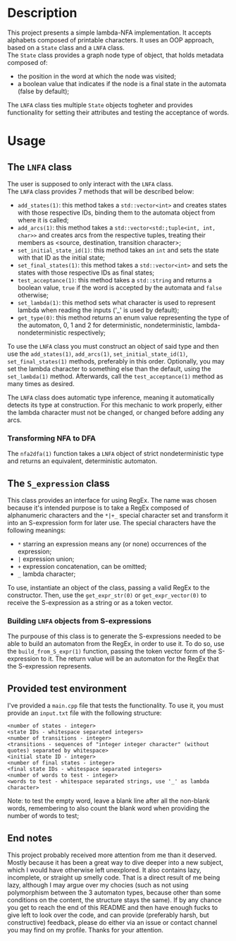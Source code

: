 # Description

This project presents a simple lambda-NFA implementation. It accepts alphabets composed of printable characters. It uses
an OOP approach, based on a `State` class and a `LNFA` class.  
The `State` class provides a graph node type of object, that holds metadata composed of:  
- the position in the word at which the node was visited;  
- a boolean value that indicates if the node is a final state in the automata (false by default);   

The `LNFA` class ties multiple `State` objects togheter and provides functionality for setting their attributes and
testing the acceptance of words.

# Usage

## The `LNFA` class

The user is supposed to only interact with the `LNFA` class.  
The `LNFA` class provides 7 methods that will be described below:

- `add_states(1)`: this method takes a `std::vector<int>` and creates states with those respective IDs, binding them to the automata object from where it is called;  
- `add_arcs(1)`: this method takes a `std::vector<std:;tuple<int, int, char>>` and creates arcs from the respective tuples, treating their members as <source, destination, transition character>;  
- `set_initial_state_id(1)`: this method takes an `int` and sets the state with that ID as the initial state;  
- `set_final_states(1)`: this method takes a `std::vector<int>` and sets the states with those respective IDs as final states;  
- `test_acceptance(1)`: this method takes a `std::string` and returns a boolean value, `true` if the word is accepted by the automata and `false` otherwise;  
- `set_lambda(1)`: this method sets what character is used to represent lambda when reading the inputs ('_' is used by default);
- `get_type(0)`: this method returns an enum value representing the type of the automaton, 0, 1 and 2 for deterministic,
  nondeterministic, lambda-nondeterministic respectively;

To use the `LNFA` class you must construct an object of said type and then use
the `add_states(1)`, `add_arcs(1)`, `set_initial_state_id(1)`, `set_final_states(1)` methods, preferably in this order.
Optionally, you may set the lambda character to something else than the default, using the `set_lambda(1)` method.
Afterwards, call the `test_acceptance(1)` method as many times as desired.

The `LNFA` class does automatic type inference, meaning it automatically detects its type at construction. For this
mechanic to work properly, either the lambda character must not be changed, or changed before adding any arcs.

### Transforming NFA to DFA

The `nfa2dfa(1)` function takes a `LNFA` object of strict nondeterministic type and returns an equivalent, deterministic
automaton.

## The `S_expression` class

This class provides an interface for using RegEx. The name was chosen because it's intended purpose is to take a RegEx
composed of alphanumeric characters and the `*|+_` special character set and transform it into an S-expression form for
later use.
The special characters have the following meanings:

- `*` starring an expression means any (or none) occurrences of the expression;
- `|` expression union;
- `+` expression concatenation, can be omitted;
- `_` lambda character;

To use, instantiate an object of the class, passing a valid RegEx to the constructor.
Then, use the `get_expr_str(0)` or `get_expr_vector(0)` to receive the S-expression as a string or as a token vector.

### Building `LNFA` objects from S-expressions

The purpouse of this class is to generate the S-expressions needed to be able to build an automaton from the RegEx, in
order to use it.
To do so, use the `build_from_S_expr(1)` function, passing the token vector form of the S-expression to it. The return
value will be an automaton for the RegEx that the S-expression represents.

## Provided test environment

I've provided a `main.cpp` file that tests the functionality. To use it, you must provide an `input.txt` file with the following structure:
```
<number of states - integer>
<state IDs - whitespace separated integers>
<number of transitions - integer>  
<transitions - sequences of "integer integer character" (without quotes) separated by whitespace>
<initial state ID - integer>  
<number of final states - integer>  
<final state IDs - whitespace separated integers>  
<number of words to test - integer>  
<words to test - whitespace separated strings, use '_' as lambda character>
```
Note: to test the empty word, leave a blank line after all the non-blank words, remembering to also count the blank word when providing the number of words to test;

## End notes

This project probably received more attention from me than it deserved. Mostly because it has been a great way to dive
deeper into a new subject, which I would have otherwise left unexplored.
It also contains lazy, incomplete, or straight up smelly code. That is a direct result of me being lazy, although I may
argue over my chocies (such as not using polymorphism between the 3 automaton types, because other than some conditions
on the content, the structure stays the same). If by any chance you get to reach the end of this README and then have
enough
fucks to give left to look over the code, and can provide (preferably harsh, but constructive) feedback, please do
either via an issue or contact channel you may find on my profile. Thanks for your attention.